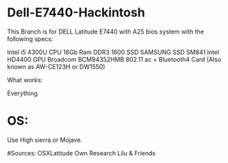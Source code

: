 # Dell-E7440-Hackintosh


This Branch is for DELL Latitude E7440 with A25 bios system with the following specs:

Intel i5 4300U CPU 16Gb Ram DDR3 1600 SSD SAMSUNG SSD SM841 Intel HD4400 GPU Broadcom BCM94352HMB 802.11 ac + Bluetooth4 Card
(Also known as AW-CE123H or DW1550)

What works:

Everything

# OS:
Use High sierra or Mojave.



#Sources:
OSXLatitude
Own Research
Lilu & Friends
